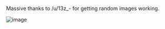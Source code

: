 Massive thanks to /u/13z_- for getting random images working.

![image](https://i.imgur.com/GujeI17.png)
